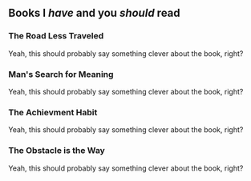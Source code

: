 ## Books I _have_ and you _should_ read

<article>

### The Road Less Traveled

Yeah, this should probably say something clever about the book, right?

</article>
<article>

### Man's Search for Meaning

Yeah, this should probably say something clever about the book, right?

</article>
<article>

### The Achievment Habit

Yeah, this should probably say something clever about the book, right?

</article>
<article>

### The Obstacle is the Way

Yeah, this should probably say something clever about the book, right?

</article>
